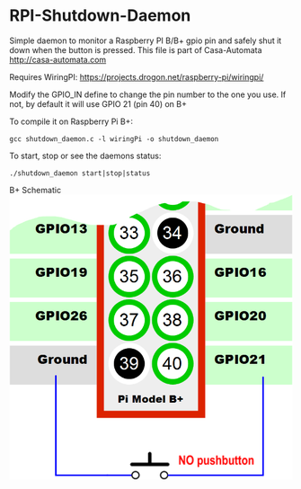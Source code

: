 RPI-Shutdown-Daemon
===================

Simple daemon to monitor a Raspberry PI B/B+ gpio pin and safely shut it down when the button is pressed.
This file is part of Casa-Automata http://casa-automata.com
  

Requires WiringPI: https://projects.drogon.net/raspberry-pi/wiringpi/

Modify the GPIO_IN define to change the pin number to the one you use. If not, by default it will use GPIO 21 (pin 40) on B+

To compile it on Raspberry Pi B+:
```
gcc shutdown_daemon.c -l wiringPi -o shutdown_daemon
```

To start, stop or see the daemons status:
```
./shutdown_daemon start|stop|status
```

B+ Schematic
![Alt text](rpib+button.png?raw=true "Raspberry PI B+ shutdown button wiring diagram")
